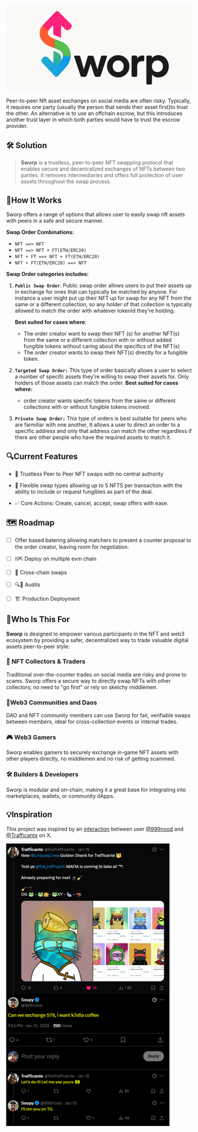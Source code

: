 
![Sworp Logo](./assets/sworp_logo.png)


Peer-to-peer Nft asset exchanges on social media are often risky. Typically, it requires one party (usually the person that sends their asset first)to
trust the other. An alternative is to use an offchain escrow, but this introduces another trust layer in which both parties would have to trust the escrow provider.

## 🛠 Solution
> **Sworp** is a trustless, peer-to-peer NFT swapping protocol that enables secure and decentralized exchanges of NFTs between two parties. It removes intermediaries and offers full protection of user assets throughout the swap process.


## 🔁How It Works

Sworp offers a range of options that allows user to easily swap nft assets with peers in a safe and secure manner.

**Swap Order Combinations:**
- `NFT ==> NFT`
- `NFT ==> NFT + FT(ETH/ERC20)` 
- `NFT + FT ==> NFT + FT(ETH/ERC20)` 
- `NFT + FT(ETH/ERC20) ==> NFT`

**Swap Order categories includes:**
1. **`Public Swap Order`**: Public swap order allows users to put their assets up in exchange for ones that can typically be matched by anyone. For instance a user might put up their NFT up for swap for any NFT from the same or a different collection, so any holder of that collection is typically allowed to match the order with whatever tokenId they're holding. 

    **Best suited for cases where**:
    - The order creator want to swap their NFT
 (s) for another NFT(s) from the same or a 
different collection with or without added fungible tokens without caring about the specifics of the NFT(s)
    - The order creator wants to swap their NFT(s) directly for a fungible token.


2. **`Targeted Swap Order:`** This type of order basically allows a user to select a number of specifc assets they're willing to swap their assets for. Only holders of those assets can match the order.
 **Best suited for cases where:** 
    - order creator wants specific tokens from the same or different collections with or without fungible tokens involved.

3. **`Private Swap Order:`** This type of orders is best suitable for peers who are farmiliar with one another, It allows a user to direct an order to a specific address and only that address can match the other regardless if there are other people who have the required assets to match it. 


## 🔍Current Features
- 🔐 Trustless Peer to Peer NFT swaps with no central authority
- 🔁 Flexible swap types allowing up to 5 NFTS per transaction with the ability to include or request fungibles as part of the deal.

- ✅ Core Actions: Create, cancel, accept, swap offers with ease.  

## 🗺 Roadmap

- [ ] Offer based batering allowing matchers to present a counter proposal to the order creator, leaving room for negotiation.

- [ ] ⛓⛏ Deploy on multiple evm chain

- [ ] 🔗 Cross-chain swaps

- [ ] 🔍👾 Audits

- [ ] 🏗 Production Deployment

## 👥Who Is This For
**Sworp** is designed to empower various participants in the NFT and web3 ecosystem by providing a safer, decentralized way to trade valuable digital assets peer-to-peer style:

### 🎨 NFT Collectors & Traders
Traditional over-the-counter trades on social media are risky and prone to scams. Sworp offers a secure way to directly swap NFTs with other collectors; no need to "go first" or rely on sketchy middlemen.

### 👥Web3 Communities and Daos
DAO and NFT community members can use Sworp for fair, verifiable swaps between members, ideal for cross-collection events or internal trades.

### 🎮 Web3 Gamers
Sworp enables gamers to securely exchange in-game NFT assets with other players directly, no middlemen and no risk of getting scammed.

### 🛠 Builders & Developers
Sworp is modular and on-chain, making it a great base for integrating into marketplaces, wallets, or community dApps.


## 💡Inspiration
This project was inspired by an <a href="https://x.com/999nood/status/1879602719293686124">interaction</a> between user <a href="https://x.com/999nood">@999nood</a> and <a href="https://x.com/theTrafficante">@Trafficante</a> on X. 


![Inspiration Tweet](./assets/xscenario.PNG)